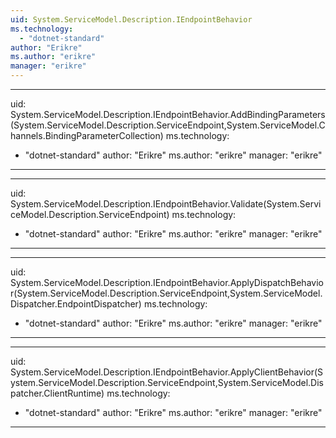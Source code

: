 ```yaml
---
uid: System.ServiceModel.Description.IEndpointBehavior
ms.technology: 
  - "dotnet-standard"
author: "Erikre"
ms.author: "erikre"
manager: "erikre"
---
```


---
uid: System.ServiceModel.Description.IEndpointBehavior.AddBindingParameters(System.ServiceModel.Description.ServiceEndpoint,System.ServiceModel.Channels.BindingParameterCollection)
ms.technology: 
  - "dotnet-standard"
author: "Erikre"
ms.author: "erikre"
manager: "erikre"
---

---
uid: System.ServiceModel.Description.IEndpointBehavior.Validate(System.ServiceModel.Description.ServiceEndpoint)
ms.technology: 
  - "dotnet-standard"
author: "Erikre"
ms.author: "erikre"
manager: "erikre"
---

---
uid: System.ServiceModel.Description.IEndpointBehavior.ApplyDispatchBehavior(System.ServiceModel.Description.ServiceEndpoint,System.ServiceModel.Dispatcher.EndpointDispatcher)
ms.technology: 
  - "dotnet-standard"
author: "Erikre"
ms.author: "erikre"
manager: "erikre"
---

---
uid: System.ServiceModel.Description.IEndpointBehavior.ApplyClientBehavior(System.ServiceModel.Description.ServiceEndpoint,System.ServiceModel.Dispatcher.ClientRuntime)
ms.technology: 
  - "dotnet-standard"
author: "Erikre"
ms.author: "erikre"
manager: "erikre"
---
